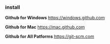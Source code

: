 ### install 

**Github for Windows**
https://windows.github.com

**Github for Mac**
https://mac.github.com

**Github for All Patforms**
https://git-scm.com
